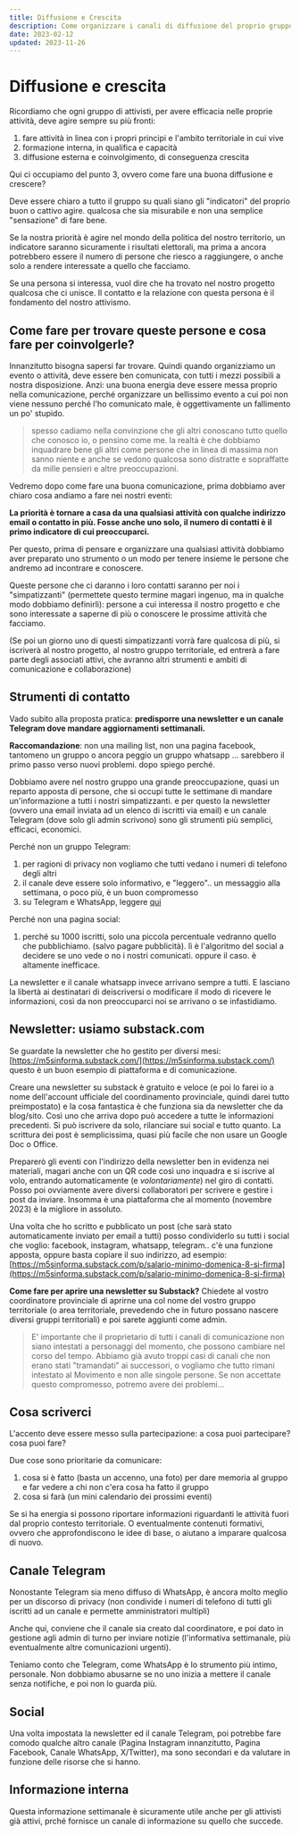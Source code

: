 ```yaml
---
title: Diffusione e Crescita
description: Come organizzare i canali di diffusione del proprio gruppo di attivisti con informazione regolare per crescere.
date: 2023-02-12
updated: 2023-11-26
---
```

# Diffusione e crescita

Ricordiamo che ogni gruppo di attivisti, per avere efficacia nelle proprie attività, deve agire sempre su più fronti:

1. fare attività in linea con i propri principi e l'ambito territoriale in cui vive
2. formazione interna, in qualifica e capacità
3. diffusione esterna e coinvolgimento, di conseguenza crescita

Qui ci occupiamo del punto 3, ovvero come fare una buona diffusione e crescere?

Deve essere chiaro a tutto il gruppo su quali siano gli "indicatori" del proprio buon o cattivo agire. qualcosa che sia misurabile e non una semplice "sensazione" di fare bene.

Se la nostra priorità è agire nel mondo della politica del nostro territorio, un indicatore saranno sicuramente i risultati elettorali, ma prima a ancora potrebbero essere il numero di persone che riesco a raggiungere, o anche solo a rendere interessate a quello che facciamo.

Se una persona si interessa, vuol dire che ha trovato nel nostro progetto qualcosa che ci unisce. Il contatto e la relazione con questa persona è il fondamento del nostro attivismo.

## Come fare per trovare queste persone e cosa fare per coinvolgerle?

Innanzitutto bisogna sapersi far trovare. Quindi quando organizziamo un evento o attività, deve essere ben comunicata, con tutti i mezzi possibili a nostra disposizione.
Anzi: una buona energia deve essere messa proprio nella comunicazione, perché organizzare un bellissimo evento a cui poi non viene nessuno perché l'ho comunicato male, è oggettivamente un fallimento un po' stupido.

> spesso cadiamo nella convinzione che gli altri conoscano tutto quello che conosco io, o pensino come me. la realtà è che dobbiamo inquadrare bene gli altri come persone che in linea di massima non sanno niente e anche se vedono qualcosa sono distratte e sopraffatte da mille pensieri e altre preoccupazioni.

Vedremo dopo come fare una buona comunicazione, prima dobbiamo aver chiaro cosa andiamo a fare nei nostri eventi:

**La priorità è tornare a casa da una qualsiasi attività con qualche indirizzo email o contatto in più. Fosse anche uno solo, il numero di contatti è il primo indicatore di cui preoccuparci.**

Per questo, prima di pensare e organizzare una qualsiasi attività dobbiamo aver preparato uno strumento o un modo per tenere insieme le persone che andremo ad incontrare e conoscere.

Queste persone che ci daranno i loro contatti saranno per noi i "simpatizzanti" (permettete questo termine magari ingenuo, ma in qualche modo dobbiamo definirli): 
persone a cui interessa il nostro progetto e che sono interessate a saperne di più o conoscere le prossime attività che facciamo.

(Se poi un giorno uno di questi simpatizzanti vorrà fare qualcosa di più, si iscriverà al nostro progetto, al nostro gruppo territoriale, ed entrerà a fare parte degli associati attivi, che avranno altri strumenti e ambiti di comunicazione e collaborazione)

## Strumenti di contatto
Vado subito alla proposta pratica: **predisporre una newsletter e un canale Telegram dove mandare aggiornamenti settimanali.**

**Raccomandazione**: non una mailing list, non una pagina facebook, tantomeno un gruppo o ancora peggio un gruppo whatsapp ... sarebbero il primo passo verso nuovi problemi. dopo spiego perché.

Dobbiamo avere nel nostro gruppo una grande preoccupazione, quasi un reparto apposta di persone, che si occupi tutte le settimane di mandare un'informazione a tutti i nostri simpatizzanti. e per questo la newsletter (ovvero una email inviata ad un elenco di iscritti via email) e un canale Telegram (dove solo gli admin scrivono) sono gli strumenti più semplici, efficaci, economici.

Perché non un gruppo Telegram: 

1. per ragioni di privacy non vogliamo che tutti vedano i numeri di telefono degli altri
2. il canale deve essere solo informativo, e "leggero".. un messaggio alla settimana, o poco più, è un buon compromesso
3. su Telegram e WhatsApp, leggere [qui](./usare-bene-i-social-media.md)

Perché non una pagina social:

1. perché su 1000 iscritti, solo una piccola percentuale vedranno quello che pubblichiamo. (salvo pagare pubblicità). lì è l'algoritmo del social a decidere se uno vede o no i nostri comunicati. oppure il caso. è altamente inefficace.

La newsletter e il canale whatsapp invece arrivano sempre a tutti.
E lasciano la libertà ai destinatari di deiscriversi o modificare il modo di ricevere le informazioni, così da non preoccuparci noi se arrivano o se infastidiamo.

## Newsletter: usiamo substack.com

Se guardate la newsletter che ho gestito per diversi mesi: [https://m5sinforma.substack.com/](https://m5sinforma.substack.com/)
questo è un buon esempio di piattaforma e di comunicazione.

Creare una newsletter su substack è gratuito e veloce (e poi lo farei io a nome dell'account ufficiale del coordinamento provinciale, quindi darei tutto preimpostato) e la cosa fantastica è che funziona sia da newsletter che da blog/sito. Così uno che arriva dopo può accedere a tutte le informazioni precedenti.
Si può iscrivere da solo, rilanciare sui social e tutto quanto.
La scrittura dei post è semplicissima, quasi più facile che non usare un Google Doc o Office.

Preparerò gli eventi con l'indirizzo della newsletter ben in evidenza nei materiali, magari anche con un QR code così uno inquadra e si iscrive al volo, entrando automaticamente (e _volontariamente_) nel giro di contatti.
Posso poi ovviamente avere diversi collaboratori per scrivere e gestire i post da inviare. Insomma è una piattaforma che al momento (novembre 2023) è la migliore in assoluto.

Una volta che ho scritto e pubblicato un post (che sarà stato automaticamente inviato per email a tutti) posso condividerlo su tutti i social che voglio: facebook, instagram, whatsapp, telegram.. c'è una funzione apposta, oppure basta copiare il suo indirizzo, ad esempio: [https://m5sinforma.substack.com/p/salario-minimo-domenica-8-si-firma](https://m5sinforma.substack.com/p/salario-minimo-domenica-8-si-firma)

**Come fare per aprire una newsletter su Substack?**
Chiedete al vostro coordinatore provinciale di aprirne una col nome del vostro gruppo territoriale (o area territoriale, prevedendo che in futuro possano nascere diversi gruppi territoriali) e poi sarete aggiunti come admin.

> E' importante che il proprietario di tutti i canali di comunicazione non siano intestati a personaggi del momento, che possono cambiare nel corso del tempo. Abbiamo già avuto troppi casi di canali che non erano stati "tramandati" ai successori, o vogliamo che tutto rimani intestato al Movimento e non alle singole persone.
> Se non accettate questo compromesso, potremo avere dei problemi...

## Cosa scriverci
L'accento deve essere messo sulla partecipazione: a cosa puoi partecipare? cosa puoi fare?

Due cose sono prioritarie da comunicare:

1. cosa si è fatto (basta un accenno, una foto) per dare memoria al gruppo e far vedere a chi non c'era cosa ha fatto il gruppo
2. cosa si farà (un mini calendario dei prossimi eventi)

Se si ha energia si possono riportare informazioni riguardanti le attività fuori dal proprio contesto territoriale.
O eventualmente contenuti formativi, ovvero che approfondiscono le idee di base, o aiutano a imparare qualcosa di nuovo.

## Canale Telegram
Nonostante Telegram sia meno diffuso di WhatsApp, è ancora molto meglio per un discorso di privacy (non condivide i numeri di telefono di tutti gli iscritti ad un canale e permette amministratori multipli)

Anche qui, conviene che il canale sia creato dal coordinatore, e poi dato in gestione agli admin di turno per inviare notizie (l'informativa settimanale, più eventualmente altre comunicazioni urgenti).

Teniamo conto che Telegram, come WhatsApp è lo strumento più intimo, personale. Non dobbiamo abusarne se no uno inizia a mettere il canale senza notifiche, e poi non lo guarda più.

## Social
Una volta impostata la newsletter ed il canale Telegram, poi potrebbe fare comodo qualche altro canale (Pagina Instagram innanzitutto, Pagina Facebook, Canale WhatsApp, X/Twitter), ma sono secondari e da valutare in funzione delle risorse che si hanno.

## Informazione interna
Questa informazione settimanale è sicuramente utile anche per gli attivisti già attivi, prché fornisce un canale di informazione su quello che succede.
